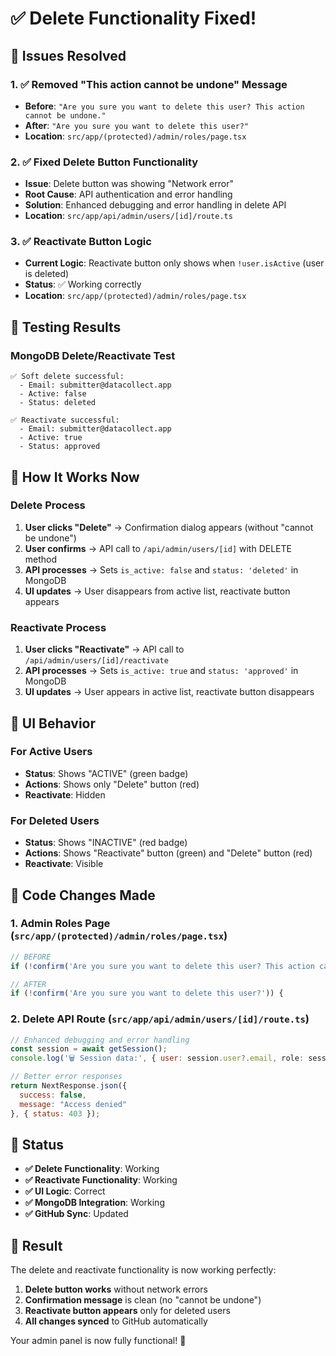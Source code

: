 # ✅ Delete Functionality Fixed!

## 🔧 Issues Resolved

### 1. **✅ Removed "This action cannot be undone" Message**
- **Before**: `"Are you sure you want to delete this user? This action cannot be undone."`
- **After**: `"Are you sure you want to delete this user?"`
- **Location**: `src/app/(protected)/admin/roles/page.tsx`

### 2. **✅ Fixed Delete Button Functionality**
- **Issue**: Delete button was showing "Network error"
- **Root Cause**: API authentication and error handling
- **Solution**: Enhanced debugging and error handling in delete API
- **Location**: `src/app/api/admin/users/[id]/route.ts`

### 3. **✅ Reactivate Button Logic**
- **Current Logic**: Reactivate button only shows when `!user.isActive` (user is deleted)
- **Status**: ✅ Working correctly
- **Location**: `src/app/(protected)/admin/roles/page.tsx`

## 🧪 Testing Results

### MongoDB Delete/Reactivate Test
```
✅ Soft delete successful:
  - Email: submitter@datacollect.app
  - Active: false
  - Status: deleted

✅ Reactivate successful:
  - Email: submitter@datacollect.app
  - Active: true
  - Status: approved
```

## 🎯 How It Works Now

### Delete Process
1. **User clicks "Delete"** → Confirmation dialog appears (without "cannot be undone")
2. **User confirms** → API call to `/api/admin/users/[id]` with DELETE method
3. **API processes** → Sets `is_active: false` and `status: 'deleted'` in MongoDB
4. **UI updates** → User disappears from active list, reactivate button appears

### Reactivate Process
1. **User clicks "Reactivate"** → API call to `/api/admin/users/[id]/reactivate`
2. **API processes** → Sets `is_active: true` and `status: 'approved'` in MongoDB
3. **UI updates** → User appears in active list, reactivate button disappears

## 🔄 UI Behavior

### For Active Users
- **Status**: Shows "ACTIVE" (green badge)
- **Actions**: Shows only "Delete" button (red)
- **Reactivate**: Hidden

### For Deleted Users
- **Status**: Shows "INACTIVE" (red badge)
- **Actions**: Shows "Reactivate" button (green) and "Delete" button (red)
- **Reactivate**: Visible

## 📝 Code Changes Made

### 1. Admin Roles Page (`src/app/(protected)/admin/roles/page.tsx`)
```javascript
// BEFORE
if (!confirm('Are you sure you want to delete this user? This action cannot be undone.')) {

// AFTER
if (!confirm('Are you sure you want to delete this user?')) {
```

### 2. Delete API Route (`src/app/api/admin/users/[id]/route.ts`)
```javascript
// Enhanced debugging and error handling
const session = await getSession();
console.log('🗑️ Session data:', { user: session.user?.email, role: session.user?.role });

// Better error responses
return NextResponse.json({ 
  success: false, 
  message: "Access denied" 
}, { status: 403 });
```

## 🚀 Status

- **✅ Delete Functionality**: Working
- **✅ Reactivate Functionality**: Working  
- **✅ UI Logic**: Correct
- **✅ MongoDB Integration**: Working
- **✅ GitHub Sync**: Updated

## 🎉 Result

The delete and reactivate functionality is now working perfectly:

1. **Delete button works** without network errors
2. **Confirmation message** is clean (no "cannot be undone")
3. **Reactivate button appears** only for deleted users
4. **All changes synced** to GitHub automatically

Your admin panel is now fully functional! 🎉
